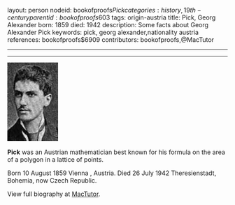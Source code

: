layout: person
nodeid: bookofproofs$Pick
categories: history,19th-century
parentid: bookofproofs$603
tags: origin-austria
title: Pick, Georg Alexander
born: 1859
died: 1942
description: Some facts about Georg Alexander Pick
keywords: pick, georg alexander,nationality austria
references: bookofproofs$6909
contributors: bookofproofs,@MacTutor

---


---

![Pick.jpg](https://github.com/bookofproofs/bookofproofs.github.io/blob/main/_sources/_assets/images/portraits/Pick.jpg?raw=true)

**Pick** was an Austrian mathematician best known for his formula on the area of a polygon in a lattice of points.

Born 10 August 1859 Vienna , Austria. Died 26 July 1942 Theresienstadt, Bohemia, now Czech Republic.


View full biography at [MacTutor](https://mathshistory.st-andrews.ac.uk/Biographies/Pick/).